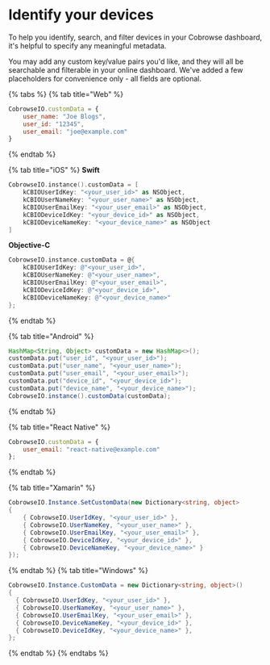# Identify your devices

To help you identify, search, and filter devices in your Cobrowse dashboard, it's helpful to specify any meaningful metadata.

You may add any custom key/value pairs you'd like, and they will all be searchable and filterable in your online dashboard. We've added a few placeholders for convenience only - all fields are optional.

{% tabs %}
{% tab title="Web" %}
```javascript
CobrowseIO.customData = {
    user_name: "Joe Blogs",
    user_id: "12345",
    user_email: "joe@example.com"
}
```
{% endtab %}

{% tab title="iOS" %}
**Swift**

```swift
CobrowseIO.instance().customData = [
    kCBIOUserIdKey: "<your_user_id>" as NSObject,
    kCBIOUserNameKey: "<your_user_name>" as NSObject,
    kCBIOUserEmailKey: "<your_user_email>" as NSObject,
    kCBIODeviceIdKey: "<your_device_id>" as NSObject,
    kCBIODeviceNameKey: "<your_device_name>" as NSObject
]
```

**Objective-C**

```objectivec
CobrowseIO.instance.customData = @{
    kCBIOUserIdKey: @"<your_user_id>",
    kCBIOUserNameKey: @"<your_user_name>",
    kCBIOUserEmailKey: @"<your_user_email>",
    kCBIODeviceIdKey: @"<your_device_id>",
    kCBIODeviceNameKey: @"<your_device_name>"
};
```
{% endtab %}

{% tab title="Android" %}
```java
HashMap<String, Object> customData = new HashMap<>();
customData.put("user_id", "<your_user_id>");
customData.put("user_name", "<your_user_name>");
customData.put("user_email", "<your_user_email>");
customData.put("device_id", "<your_device_id>");
customData.put("device_name", "<your_device_name>");
CobrowseIO.instance().customData(customData);
```
{% endtab %}

{% tab title="React Native" %}
```javascript
CobrowseIO.customData = {
    user_email: "react-native@example.com"
};
```
{% endtab %}

{% tab title="Xamarin" %}
```csharp
CobrowseIO.Instance.SetCustomData(new Dictionary<string, object>
{
    { CobrowseIO.UserIdKey, "<your_user_id>" },
    { CobrowseIO.UserNameKey, "<your_user_name>" },
    { CobrowseIO.UserEmailKey, "<your_user_email>" },
    { CobrowseIO.DeviceIdKey, "<your_device_id>" },
    { CobrowseIO.DeviceNameKey, "<your_device_name>" }
});
```
{% endtab %}
{% tab title="Windows" %}
```csharp
CobrowseIO.Instance.CustomData = new Dictionary<string, object>()
{
  { CobrowseIO.UserIdKey, "<your_user_id>" },
  { CobrowseIO.UserNameKey, "<your_user_name>" },
  { CobrowseIO.UserEmailKey, "<your_user_email>" },
  { CobrowseIO.DeviceNameKey, "<your_device_id>" },
  { CobrowseIO.DeviceIdKey, "<your_device_name>" },
};
```
{% endtab %}
{% endtabs %}

